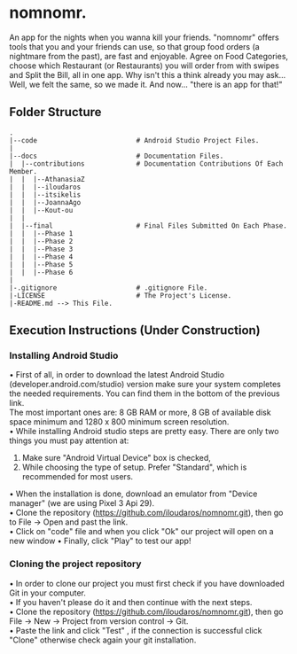 # nomnomr.

An app for the nights when you wanna kill your friends. "nomnomr" offers tools that you and your friends can use, so that group food orders (a nightmare from the past), are fast and enjoyable. Agree on Food Categories, choose which Restaurant (or Restaurants) you will order from with swipes and Split the Bill, all in one app. Why isn't this a think already you may ask... Well, we felt the same, so we made it. And now... "there is an app for that!"

## Folder Structure
```
.
|--code                         # Android Studio Project Files.
|
|--docs                         # Documentation Files.
|  |--contributions             # Documentation Contributions Of Each Member.
|  |  |--AthanasiaZ
|  |  |--iloudaros
|  |  |--itsikelis
|  |  |--JoannaAgo
|  |  |--Kout-ou
|  |  
|  |--final                     # Final Files Submitted On Each Phase.
|  |  |--Phase 1
|  |  |--Phase 2
|  |  |--Phase 3
|  |  |--Phase 4
|  |  |--Phase 5
|  |  |--Phase 6
|
|-.gitignore                    # .gitignore File.
|-LICENSE                       # The Project's License.
|-README.md --> This File.

```

## Execution Instructions (Under Construction)

### Installing Android Studio
• First of all, in order to download the latest Android Studio (developer.android.com/studio) version make sure your system completes the needed requirements. You can find them in the bottom of the previous link.  
The most important ones are: 8 GB RAM or more, 8 GB of available disk space minimum and 1280 x 800
minimum screen resolution.  
• While installing Android studio steps are pretty easy. There are only two things you must pay attention at:
1. Make sure "Android Virtual Device" box is checked,
2. While choosing the type of setup. Prefer "Standard", which is recommended for most users. 

• When the installation is done, download an emulator from "Device manager" (we are using Pixel 3 Api 29).  
• Clone the repository (https://github.com/iloudaros/nomnomr.git), then go to File -> Open and past the link.    
• Click on "code" file and when you click "Ok" our project will open on a new window
• Finally, click "Play" to test our app!

### Cloning the project repository
• In order to clone our project you must first check if you have downloaded Git in your computer.  
• If you haven't please do it and then continue with the next steps.  
• Clone the repository (https://github.com/iloudaros/nomnomr.git), then go File -> New -> Project from version control -> Git.  
• Paste the link and click "Test" , if the connection is successful click "Clone" otherwise check
again your git installation.

